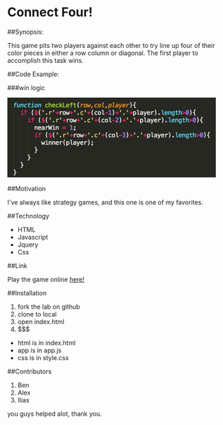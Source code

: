 # Connect Four!

##Synopsis:

 This game pits two players against each other to try line up four of their color pieces in either a row column or diagonal. The first player to accomplish this task wins.

##Code Example:

###win logic

![picture alt](Snippet.png)

##Motivation

 I've always like strategy games, and this one is one of my favorites.


##Technology

 - HTML
 - Javascript
 - Jquery
 - Css

##Link

Play the game online [here!](http://exporter-tiger-32220.bitballoon.com/)

##Installation

1. fork the lab on github
2. clone to local
3. open index.html
4. $$$

 * html is in index.html
 * app is in app.js
 * css is in style.css

##Contributors
 1. Ben
 2. Alex
 3. Ilias

 you guys helped alot, thank you.

